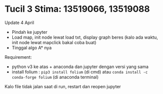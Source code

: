 # Tucil 3 Stima: 13519066, 13519088
Update 4 April
- Pindah ke jupyter
- Load map, init node lewat load txt, display graph beres (kalo ada waktu, init node lewat mapclick bakal coba buat)
- Tinggal algo A* nya

Requirement:
- python v3 ke atas + anaconda dan jupyter dengan versi yang sama
- install folium : `pip3 install folium` (di cmd) atau `conda install -c conda-forge folium` (di anaconda terminal)

Kalo file tidak jalan saat di run, restart dan reopen jupyter
